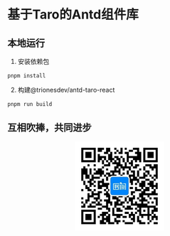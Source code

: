 # 基于Taro的Antd组件库

## 本地运行
1. 安装依赖包
```
pnpm install 
```
2. 构建@trionesdev/antd-taro-react
```shell
pnpm run build
```

## 互相吹捧，共同进步

<div style="width: 100%;text-align: center;">
<img src="images/shuque_wx.jpg" width="200px" alt="">
</div>
